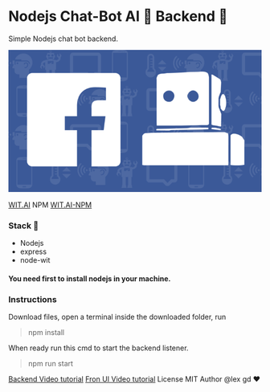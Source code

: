 # Nodejs Chat-Bot AI 🤖 Backend 🚀
Simple Nodejs chat bot backend.

![WIT-AI](/img/fb-wit.png)



[WIT.AI](https://wit.ai) NPM
[WIT.AI-NPM](https://www.npmjs.com/package/node-wit)


### Stack 🍔
* Nodejs 
* express 
* node-wit

#### You need first to install nodejs in your machine.

### Instructions
Download files, open a terminal inside the downloaded folder, run 
> npm install

When ready run this cmd to start the backend listener.
> npm run start

[Backend Video tutorial](https://youtu.be/wmP9rTgnVLA)
[Fron UI Video tutorial](https://youtu.be/V5eUrVMD7fg)
License MIT
Author @lex gd ❤️